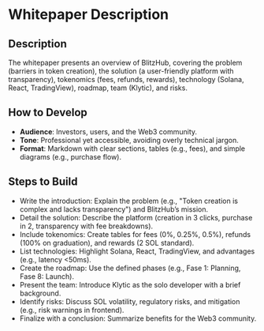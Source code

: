 
# Whitepaper Description

## Description
The whitepaper presents an overview of BlitzHub, covering the problem (barriers in token creation), the solution (a user-friendly platform with transparency), tokenomics (fees, refunds, rewards), technology (Solana, React, TradingView), roadmap, team (Klytic), and risks.

## How to Develop
- **Audience**: Investors, users, and the Web3 community.
- **Tone**: Professional yet accessible, avoiding overly technical jargon.
- **Format**: Markdown with clear sections, tables (e.g., fees), and simple diagrams (e.g., purchase flow).

## Steps to Build
- Write the introduction: Explain the problem (e.g., "Token creation is complex and lacks transparency") and BlitzHub’s mission.
- Detail the solution: Describe the platform (creation in 3 clicks, purchase in 2, transparency with fee breakdowns).
- Include tokenomics: Create tables for fees (0%, 0.25%, 0.5%), refunds (100% on graduation), and rewards (2 SOL standard).
- List technologies: Highlight Solana, React, TradingView, and advantages (e.g., latency <50ms).
- Create the roadmap: Use the defined phases (e.g., Fase 1: Planning, Fase 8: Launch).
- Present the team: Introduce Klytic as the solo developer with a brief background.
- Identify risks: Discuss SOL volatility, regulatory risks, and mitigation (e.g., risk warnings in frontend).
- Finalize with a conclusion: Summarize benefits for the Web3 community.
